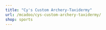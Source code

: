 ```yaml
---
title: "Cy's Custom Archery-Taxidermy"
url: /mcadoo/cys-custom-archery-taxidermy/
shop: sports
---
```

